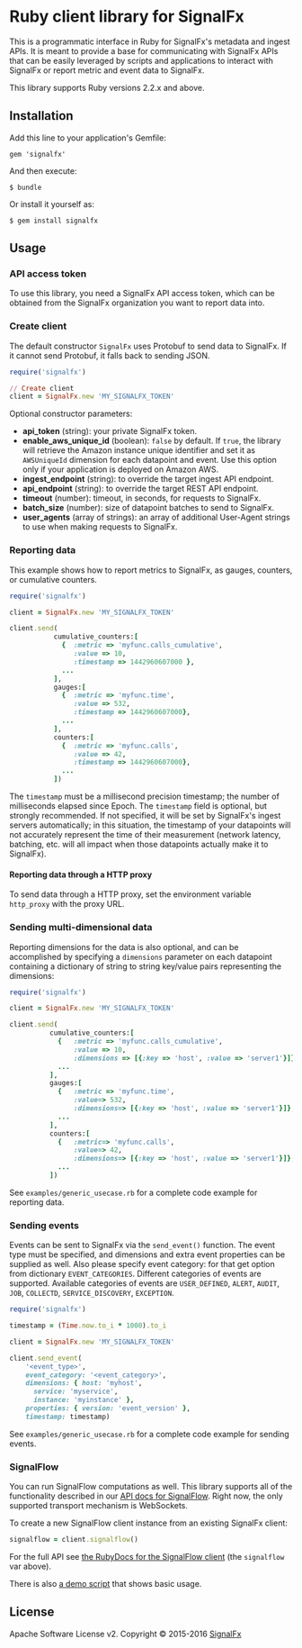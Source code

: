 # Ruby client library for SignalFx

This is a programmatic interface in Ruby for SignalFx's metadata and
ingest APIs. It is meant to provide a base for communicating with
SignalFx APIs that can be easily leveraged by scripts and applications
to interact with SignalFx or report metric and event data to SignalFx.

This library supports Ruby versions 2.2.x and above.

## Installation

Add this line to your application's Gemfile:

    gem 'signalfx'

And then execute:

    $ bundle

Or install it yourself as:

    $ gem install signalfx

## Usage

### API access token

To use this library, you need a SignalFx API access token, which can be obtained from the SignalFx organization you want to report data into.

### Create client

The default constructor `SignalFx` uses Protobuf to send data to SignalFx. If it cannot send Protobuf, it falls back to sending JSON.

```ruby
require('signalfx')

// Create client
client = SignalFx.new 'MY_SIGNALFX_TOKEN'
```

Optional constructor parameters:
+ **api_token** (string): your private SignalFx token.
+ **enable_aws_unique_id** (boolean): `false` by default.
  If `true`, the library will retrieve the Amazon instance unique
  identifier and set it as `AWSUniqueId` dimension for each
  datapoint and event. Use this option only if your application is
  deployed on Amazon AWS.
+ **ingest_endpoint** (string): to override the target ingest API
  endpoint.
+ **api_endpoint** (string): to override the target REST API endpoint.
+ **timeout** (number): timeout, in seconds, for requests to SignalFx.
+ **batch_size** (number): size of datapoint batches to send to
  SignalFx.
+ **user_agents** (array of strings): an array of additional User-Agent
  strings to use when making requests to SignalFx.

### Reporting data

This example shows how to report metrics to SignalFx, as gauges, counters, or cumulative counters.

```ruby
require('signalfx')

client = SignalFx.new 'MY_SIGNALFX_TOKEN'

client.send(
           cumulative_counters:[
             {  :metric => 'myfunc.calls_cumulative',
                :value => 10,
                :timestamp => 1442960607000 },
             ...
           ],
           gauges:[
             {  :metric => 'myfunc.time',
                :value => 532,
                :timestamp => 1442960607000},
             ...
           ],
           counters:[
             {  :metric => 'myfunc.calls',
                :value => 42,
                :timestamp => 1442960607000},
             ...
           ])
```

The `timestamp` must be a millisecond precision timestamp; the number of
milliseconds elapsed since Epoch. The `timestamp` field is optional, but
strongly recommended. If not specified, it will be set by SignalFx's
ingest servers automatically; in this situation, the timestamp of your
datapoints will not accurately represent the time of their measurement
(network latency, batching, etc. will all impact when those datapoints
actually make it to SignalFx).

#### Reporting data through a HTTP proxy

To send data through a HTTP proxy, set the environment variable `http_proxy`
with the proxy URL.

### Sending multi-dimensional data

Reporting dimensions for the data is also optional, and can be
accomplished by specifying a `dimensions` parameter on each datapoint
containing a dictionary of string to string key/value pairs representing
the dimensions:

```ruby
require('signalfx')

client = SignalFx.new 'MY_SIGNALFX_TOKEN'

client.send(
          cumulative_counters:[
            {   :metric => 'myfunc.calls_cumulative',
                :value => 10,
                :dimensions => [{:key => 'host', :value => 'server1'}]},
            ...
          ],
          gauges:[
            {   :metric => 'myfunc.time',
                :value=> 532,
                :dimensions=> [{:key => 'host', :value => 'server1'}]},
            ...
          ],
          counters:[
            {   :metric=> 'myfunc.calls',
                :value=> 42,
                :dimensions=> [{:key => 'host', :value => 'server1'}]},
            ...
          ])
```

See `examples/generic_usecase.rb` for a complete code example for
reporting data.

### Sending events

Events can be sent to SignalFx via the `send_event()` function. The
event type must be specified, and dimensions and extra event properties
can be supplied as well. Also please specify event category: for that
get option from dictionary `EVENT_CATEGORIES`. Different categories of
events are supported. Available categories of events are `USER_DEFINED`,
`ALERT`, `AUDIT`, `JOB`, `COLLECTD`, `SERVICE_DISCOVERY`, `EXCEPTION`.

```ruby
require('signalfx')

timestamp = (Time.now.to_i * 1000).to_i

client = SignalFx.new 'MY_SIGNALFX_TOKEN'

client.send_event(
    '<event_type>',
    event_category: '<event_category>',
    dimensions: { host: 'myhost',
      service: 'myservice',
      instance: 'myinstance' },
    properties: { version: 'event_version' },
    timestamp: timestamp)
```

See `examples/generic_usecase.rb` for a complete code example for
sending events.

### SignalFlow

You can run SignalFlow computations as well.  This library supports all of the
functionality described in our [API docs for
SignalFlow](https://developers.signalfx.com/reference#signalflowconnect). Right
now, the only supported transport mechanism is WebSockets.

To create a new SignalFlow client instance from an existing SignalFx client:

```ruby
signalflow = client.signalflow()
```

For the full API see [the RubyDocs for
the SignalFlow
client](http://www.rubydoc.info/github/signalfx/signalfx-ruby/master/SignalFlowClient/)
(the `signalflow` var above).

There is also [a demo script](./examples/signalflow.rb) that shows basic usage.

## License

Apache Software License v2. Copyright © 2015-2016
[SignalFx](https://signalfx.com)
